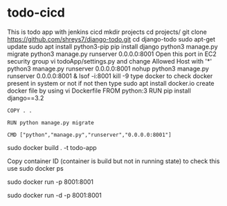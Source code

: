 # todo-cicd
This is todo app with jenkins cicd
mkdir projects
cd projects/
git clone https://github.com/shreys7/django-todo.git
cd django-todo
sudo apt-get update
sudo apt install python3-pip
pip install django
python3 manage.py migrate
python3 manage.py runserver 0.0.0.0:8001
Open this port in EC2 security group
vi todoApp/settings.py  and change Allowed Host with '*'
python3 manage.py runserver 0.0.0.0:8001
nohup python3 manage.py runserver 0.0.0.0:8001 &
lsof -i:8001
kill -9 <PID>
type docker to check docker present in system or not 
if not then type sudo apt  install docker.io
create docker file by using vi Dockerfile
	FROM python:3
	RUN pip install django==3.2
	
	COPY . .
	
	RUN python manage.py migrate

	CMD ["python","manage.py","runserver","0.0.0.0:8001"]

sudo docker build . -t todo-app

Copy container ID (container is build but not in running state) to check this use sudo docker ps

sudo docker run -p 8001:8001 <conatiner ID>

sudo docker run -d -p 8001:8001 <conatiner ID>
